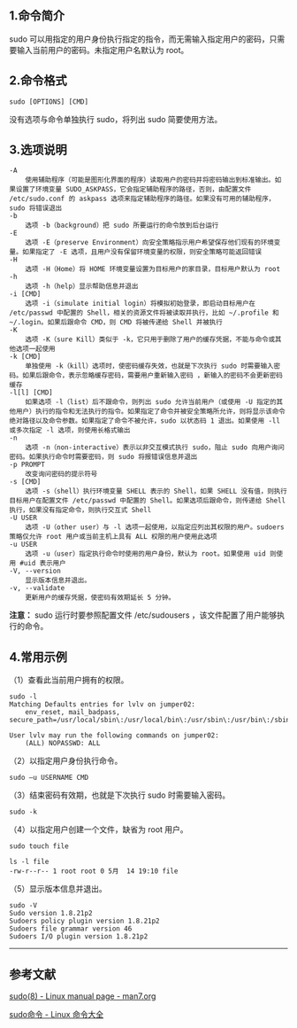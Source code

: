 ## 1.命令简介
sudo 可以用指定的用户身份执行指定的指令，而无需输入指定用户的密码，只需要输入当前用户的密码。未指定用户名默认为 root。

## 2.命令格式
```
sudo [OPTIONS] [CMD]
```
没有选项与命令单独执行 sudo，将列出 sudo 简要使用方法。

## 3.选项说明
```
-A
	使用辅助程序（可能是图形化界面的程序）读取用户的密码并将密码输出到标准输出。如果设置了环境变量 SUDO_ASKPASS，它会指定辅助程序的路径，否则，由配置文件 /etc/sudo.conf 的 askpass 选项来指定辅助程序的路径。如果没有可用的辅助程序，sudo 将错误退出
-b
	选项 -b（background）把 sudo 所要运行的命令放到后台运行
-E
	选项 -E（preserve Environment）向安全策略指示用户希望保存他们现有的环境变量。如果指定了 -E 选项，且用户没有保留环境变量的权限，则安全策略可能返回错误
-H
	选项 -H（Home）将 HOME 环境变量设置为目标用户的家目录，目标用户默认为 root
-h
	选项 -h（help）显示帮助信息并退出
-i [CMD]
	选项 -i（simulate initial login）将模拟初始登录，即启动目标用户在 /etc/passwd 中配置的 Shell，相关的资源文件将被读取并执行，比如 ~/.profile 和 ~/.login。如果后跟命令 CMD，则 CMD 将被传递给 Shell 并被执行
-K
	选项 -K（sure Kill）类似于 -k，它只用于删除了用户的缓存凭据，不能与命令或其他选项一起使用
-k [CMD]
	单独使用 -k（kill）选项时，使密码缓存失效，也就是下次执行 sudo 时需要输入密码。如果后跟命令，表示忽略缓存密码，需要用户重新输入密码 ，新输入的密码不会更新密码缓存
-l[l] [CMD]
	如果选项 -l（list）后不跟命令，则列出 sudo 允许当前用户（或使用 -U 指定的其他用户）执行的指令和无法执行的指令。如果指定了命令并被安全策略所允许，则将显示该命令绝对路径以及命令参数。如果指定了命令不被允许，sudo 以状态码 1 退出。如果使用 -ll 或多次指定 -l 选项，则使用长格式输出
-n
	选项 -n（non-interactive）表示以非交互模式执行 sudo，阻止 sudo 向用户询问密码。如果执行命令时需要密码，则 sudo 将报错误信息并退出
-p PROMPT
	改变询问密码的提示符号
-s [CMD]
	选项 -s（shell）执行环境变量 SHELL 表示的 Shell，如果 SHELL 没有值，则执行目标用户在配置文件 /etc/passwd 中配置的 Shell。如果选项后跟命令，则传递给 Shell 执行，如果没有指定命令，则执行交互式 Shell
-U USER
	选项 -U（other user）与 -l 选项一起使用，以指定应列出其权限的用户。sudoers 策略仅允许 root 用户或当前主机上具有 ALL 权限的用户使用此选项
-u USER
	选项 -u（user）指定执行命令时使用的用户身份，默认为 root。如果使用 uid 则使用 #uid 表示用户
-V, --version
	显示版本信息并退出。
-v, --validate
	更新用户的缓存凭据，使密码有效期延长 5 分钟。
```

**注意：**
sudo 运行时要参照配置文件 /etc/sudousers ，该文件配置了用户能够执行的命令。

## 4.常用示例
（1）查看此当前用户拥有的权限。
```shell
sudo -l
Matching Defaults entries for lvlv on jumper02:
    env_reset, mail_badpass, secure_path=/usr/local/sbin\:/usr/local/bin\:/usr/sbin\:/usr/bin\:/sbin\:/bin\:/snap/bin

User lvlv may run the following commands on jumper02:
    (ALL) NOPASSWD: ALL
```

（2）以指定用户身份执行命令。
```shell
sudo –u USERNAME CMD
```

（3）结束密码有效期，也就是下次执行 sudo 时需要输入密码。
```shell
sudo -k
```

（4）以指定用户创建一个文件，缺省为 root 用户。
```shell
sudo touch file

ls -l file
-rw-r--r-- 1 root root 0 5月  14 19:10 file
```
（5）显示版本信息并退出。
```shell
sudo -V
Sudo version 1.8.21p2
Sudoers policy plugin version 1.8.21p2
Sudoers file grammar version 46
Sudoers I/O plugin version 1.8.21p2
```

---
## 参考文献
[sudo(8) - Linux manual page - man7.org](https://man7.org/linux/man-pages/man8/sudo.8.html)

[sudo命令 - Linux 命令大全](https://man.linuxde.net/sudo)

<Vssue title="sudo" />
